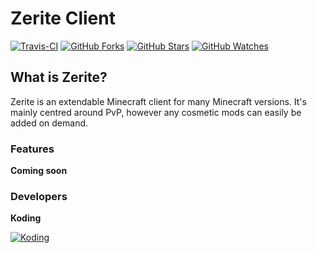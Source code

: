 # Zerite Client

[![Travis-CI](https://travis-ci.org/Zerite/Zerite.svg?branch=master)](https://travis-ci.org/Zerite/Zerite)
[![GitHub Forks](https://img.shields.io/github/forks/Zerite/Zerite.svg?style=social&label=Fork&maxAge=2592000)](https://github.com/Zerite/Zerite/network)
[![GitHub Stars](https://img.shields.io/github/stars/Zerite/Zerite.svg?style=social&label=Star&maxAge=2592000)](https://github.com/Zerite/Zerite/stargazers)
[![GitHub Watches](https://img.shields.io/github/watchers/Zerite/Zerite.svg?style=social&label=Watch&maxAge=2592000)](https://github.com/Zerite/Zerite/watchers)  

## What is Zerite?
Zerite is an extendable Minecraft client for many Minecraft versions.
It's mainly centred around PvP, however any cosmetic mods can easily be added on demand.

### Features
**Coming soon**

### Developers
**Koding**

[![Koding](https://pbs.twimg.com/profile_images/1025943487538065408/1kdQFxsV_400x400.jpg)](https://github.com/KodingKing1)
